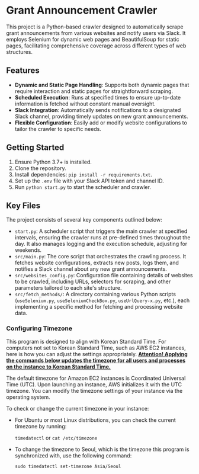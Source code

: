 # Grant Announcement Crawler

This project is a Python-based crawler designed to automatically scrape grant announcements from various websites and notify users via Slack. It employs Selenium for dynamic web pages and BeautifulSoup for static pages, facilitating comprehensive coverage across different types of web structures.

## Features

- **Dynamic and Static Page Handling**: Supports both dynamic pages that require interaction and static pages for straightforward scraping.
- **Scheduled Execution**: Runs at specified times to ensure up-to-date information is fetched without constant manual oversight.
- **Slack Integration**: Automatically sends notifications to a designated Slack channel, providing timely updates on new grant announcements.
- **Flexible Configuration**: Easily add or modify website configurations to tailor the crawler to specific needs.

## Getting Started

1. Ensure Python 3.7+ is installed.
2. Clone the repository.
3. Install dependencies: `pip install -r requirements.txt`.
4. Set up the `.env` file with your Slack API token and channel ID.
5. Run `python start.py` to start the scheduler and crawler.

## Key Files

The project consists of several key components outlined below:

- `start.py`: A scheduler script that triggers the main crawler at specified intervals, ensuring the crawler runs at pre-defined times throughout the day. It also manages logging and the execution schedule, adjusting for weekends.
- `src/main.py`: The core script that orchestrates the crawling process. It fetches website configurations, extracts new posts, logs them, and notifies a Slack channel about any new grant announcements.
- `src/websites_config.py`: Configuration file containing details of websites to be crawled, including URLs, selectors for scraping, and other parameters tailored to each site's structure.
- `src/fetch_methods/`: A directory containing various Python scripts (`useSelenium.py`, `useSeleniumCheckBox.py`, `useUrlQuery-x.py`, etc.), each implementing a specific method for fetching and processing website data.

### Configuring Timezone

This program is designed to align with Korean Standard Time. For computers not set to Korean Standard Time, such as AWS EC2 instances, here is how you can adjust the settings appropriately. **<U>Attention! Applying the commands below updates the timezone for all users and processes on the instance to Korean Standard Time.</U>**


The default timezone for Amazon EC2 instances is Coordinated Universal Time (UTC). Upon launching an instance, AWS initializes it with the UTC timezone. You can modify the timezone settings of your instance via the operating system.

To check or change the current timezone in your instance:

- For Ubuntu or most Linux distributions, you can check the current timezone by running:

  `timedatectl` or `cat /etc/timezone`

- To change the timezone to Seoul, which is the timezone this program is synchronized with, use the following command:

  `sudo timedatectl set-timezone Asia/Seoul`